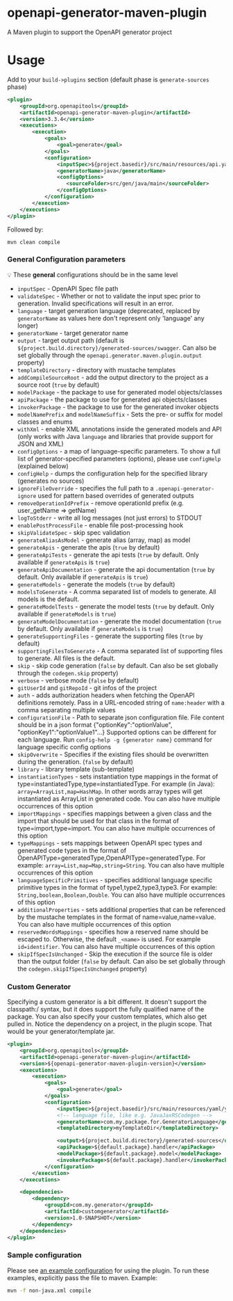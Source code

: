 openapi-generator-maven-plugin
============================

A Maven plugin to support the OpenAPI generator project

Usage
============================

Add to your `build->plugins` section (default phase is `generate-sources` phase)
```xml
<plugin>
    <groupId>org.openapitools</groupId>
    <artifactId>openapi-generator-maven-plugin</artifactId>
    <version>3.3.4</version>
    <executions>
        <execution>
            <goals>
                <goal>generate</goal>
            </goals>
            <configuration>
                <inputSpec>${project.basedir}/src/main/resources/api.yaml</inputSpec>
                <generatorName>java</generatorName>
                <configOptions>
                   <sourceFolder>src/gen/java/main</sourceFolder>
                </configOptions>
            </configuration>
        </execution>
    </executions>
</plugin>
```

Followed by:

```
mvn clean compile
```

### General Configuration parameters

:bulb: These **general** configurations should be in the same level

- `inputSpec` - OpenAPI Spec file path
- `validateSpec` - Whether or not to validate the input spec prior to generation. Invalid specifications will result in an error.
- `language` - target generation language (deprecated, replaced by `generatorName` as values here don't represent only 'language' any longer)
- `generatorName` - target generator name
- `output` - target output path (default is `${project.build.directory}/generated-sources/swagger`. Can also be set globally through the `openapi.generator.maven.plugin.output` property)
- `templateDirectory` - directory with mustache templates
- `addCompileSourceRoot` - add the output directory to the project as a source root (`true` by default)
- `modelPackage` - the package to use for generated model objects/classes
- `apiPackage` - the package to use for generated api objects/classes
- `invokerPackage` - the package to use for the generated invoker objects
- `modelNamePrefix` and `modelNameSuffix` - Sets the pre- or suffix for model classes and enums
- `withXml` - enable XML annotations inside the generated models and API (only works with Java `language` and libraries that provide support for JSON and XML)
- `configOptions` - a map of language-specific parameters. To show a full list of generator-specified parameters (options), please use `configHelp` (explained below)
- `configHelp` - dumps the configuration help for the specified library (generates no sources)
- `ignoreFileOverride` - specifies the full path to a `.openapi-generator-ignore` used for pattern based overrides of generated outputs
- `removeOperationIdPrefix` - remove operationId prefix (e.g. user_getName => getName)
- `logToStderr` - write all log messages (not just errors) to STDOUT
- `enablePostProcessFile` - enable file post-processing hook
- `skipValidateSpec` - skip spec validation
- `generateAliasAsModel` - generate alias (array, map) as model
- `generateApis` - generate the apis (`true` by default)
- `generateApiTests` - generate the api tests (`true` by default. Only available if `generateApis` is `true`)
- `generateApiDocumentation` - generate the api documentation (`true` by default. Only available if `generateApis` is `true`)
- `generateModels` - generate the models (`true` by default)
- `modelsToGenerate` - A comma separated list of models to generate.  All models is the default.
- `generateModelTests` - generate the model tests (`true` by default. Only available if `generateModels` is `true`)
- `generateModelDocumentation` - generate the model documentation (`true` by default. Only available if `generateModels` is `true`)
- `generateSupportingFiles` - generate the supporting files (`true` by default)
- `supportingFilesToGenerate` - A comma separated list of supporting files to generate.  All files is the default.
- `skip` - skip code generation (`false` by default. Can also be set globally through the `codegen.skip` property)
- `verbose` - verbose mode (`false` by default)
- `gitUserId` and `gitRepoId` - git infos of the project
- `auth` - adds authorization headers when fetching the OpenAPI definitions remotely. Pass in a URL-encoded string of `name:header` with a comma separating multiple values
- `configurationFile` - Path to separate json configuration file. File content should be in a json format {"optionKey":"optionValue", "optionKey1":"optionValue1"...} Supported options can be different for each language. Run `config-help -g {generator name}` command for language specific config options
- `skipOverwrite` - Specifies if the existing files should be overwritten during the generation. (`false` by default)
- `library` - library template (sub-template)
- `instantiationTypes` - sets instantiation type mappings in the format of type=instantiatedType,type=instantiatedType. For example (in Java): `array=ArrayList,map=HashMap`. In other words array types will get instantiated as ArrayList in generated code. You can also have multiple occurrences of this option
- `importMappings` - specifies mappings between a given class and the import that should be used for that class in the format of type=import,type=import. You can also have multiple occurrences of this option
- `typeMappings` - sets mappings between OpenAPI spec types and generated code types in the format of OpenAPIType=generatedType,OpenAPIType=generatedType. For example: `array=List,map=Map,string=String`. You can also have multiple occurrences of this option
- `languageSpecificPrimitives` - specifies additional language specific primitive types in the format of type1,type2,type3,type3. For example: `String,boolean,Boolean,Double`. You can also have multiple occurrences of this option
- `additionalProperties` - sets additional properties that can be referenced by the mustache templates in the format of name=value,name=value. You can also have multiple occurrences of this option
- `reservedWordsMappings` - specifies how a reserved name should be escaped to. Otherwise, the default `_<name>` is used. For example `id=identifier`. You can also have multiple occurrences of this option
- `skipIfSpecIsUnchanged` - Skip the execution if the source file is older than the output folder (`false` by default. Can also be set globally through the `codegen.skipIfSpecIsUnchanged` property)


### Custom Generator

Specifying a custom generator is a bit different. It doesn't support the classpath:/ syntax, but it does support the fully qualified name of the package. You can also specify your custom templates, which also get pulled in. Notice the dependency on a project, in the plugin scope. That would be your generator/template jar.

```xml
<plugin>
    <groupId>org.openapitools</groupId>
    <artifactId>openapi-generator-maven-plugin</artifactId>
    <version>${openapi-generator-maven-plugin-version}</version>
    <executions>
        <execution>
            <goals>
                <goal>generate</goal>
            </goals>
            <configuration>
                <inputSpec>${project.basedir}/src/main/resources/yaml/yamlfilename.yaml</inputSpec>
                <!-- language file, like e.g. JavaJaxRSCodegen -->
                <generatorName>com.my.package.for.GeneratorLanguage</generatorName>
                <templateDirectory>myTemplateDir</templateDirectory>

                <output>${project.build.directory}/generated-sources</output>
                <apiPackage>${default.package}.handler</apiPackage>
                <modelPackage>${default.package}.model</modelPackage>
                <invokerPackage>${default.package}.handler</invokerPackage>
            </configuration>
        </execution>
    </executions>

    <dependencies>
        <dependency>
            <groupId>com.my.generator</groupId>
            <artifactId>customgenerator</artifactId>
            <version>1.0-SNAPSHOT</version>
        </dependency>
    </dependencies>
</plugin>
```

### Sample configuration

Please see [an example configuration](examples) for using the plugin. To run these examples, explicitly pass the file to maven. Example:

```bash
mvn -f non-java.xml compile
```
